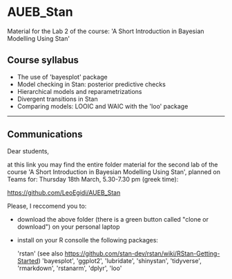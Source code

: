 # AUEB_Stan
Material for the Lab 2 of the course: 'A Short Introduction in Bayesian Modelling Using Stan'

## Course syllabus

- The use of 'bayesplot' package
- Model checking in Stan: posterior predictive checks
- Hierarchical models and reparametrizations
- Divergent transitions in Stan
- Comparing models: LOOIC and WAIC with the 'loo' package

-------------------------------------------------------------

## Communications

Dear students,

at this link you may find the entire folder material for the second lab of the course
'A Short Introduction in Bayesian Modelling Using Stan', planned on Teams for:
Thursday 18th March, 5.30-7.30 pm (greek time): 

https://github.com/LeoEgidi/AUEB_Stan

Please, I reccomend you to:

 - download the above folder (there is a green button called "clone or download") on your personal laptop

 - install on your R consolle the following packages: 
   
   'rstan'   (see also https://github.com/stan-dev/rstan/wiki/RStan-Getting-Started) 
   'bayesplot',
   'ggplot2',
   'lubridate',
   'shinystan',
   'tidyverse',
   'rmarkdown',
   'rstanarm',
   'dplyr',
   'loo'

